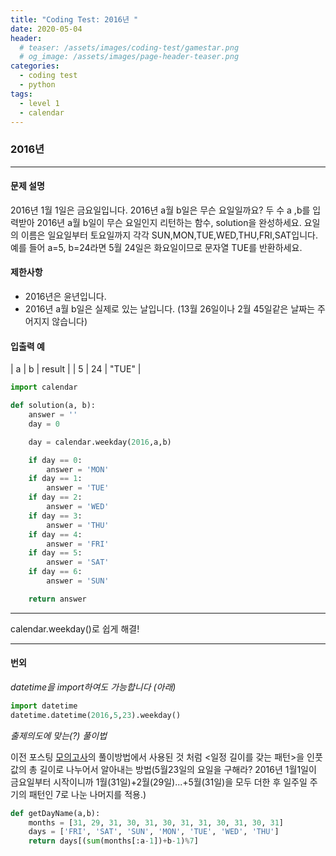 ```yaml
---
title: "Coding Test: 2016년 "
date: 2020-05-04
header:
  # teaser: /assets/images/coding-test/gamestar.png
  # og_image: /assets/images/page-header-teaser.png
categories:
  - coding test
  - python
tags:
  - level 1
  - calendar
---
```


### 2016년

---

#### 문제 설명

2016년 1월 1일은 금요일입니다. 2016년 a월 b일은 무슨 요일일까요? 두 수 a ,b를 입력받아 2016년 a월 b일이 무슨 요일인지 리턴하는 함수, solution을 완성하세요. 요일의 이름은 일요일부터 토요일까지 각각 SUN,MON,TUE,WED,THU,FRI,SAT입니다. 예를 들어 a=5, b=24라면 5월 24일은 화요일이므로 문자열 TUE를 반환하세요.


#### 제한사항

- 2016년은 윤년입니다.
- 2016년 a월 b일은 실제로 있는 날입니다. (13월 26일이나 2월 45일같은 날짜는 주어지지 않습니다)

#### 입출력 예


| a |	b | result |
| 5 |	24 | "TUE" |


```python
import calendar

def solution(a, b):
    answer = ''
    day = 0

    day = calendar.weekday(2016,a,b)

    if day == 0:
        answer = 'MON'
    if day == 1:
        answer = 'TUE'
    if day == 2:
        answer = 'WED'
    if day == 3:
        answer = 'THU'
    if day == 4:
        answer = 'FRI'
    if day == 5:
        answer = 'SAT'
    if day == 6:
        answer = 'SUN'

    return answer
```

---

calendar.weekday()로 쉽게 해결!

---

#### 번외

*datetime을 import하여도 가능합니다 (아래)*

```python
import datetime
datetime.datetime(2016,5,23).weekday()
```

*출제의도에 맞는(?) 풀이법*

이전 포스팅 [모의고사](https://gachonyws.github.io/coding%20test/python/coding-test-trial-exam/)의 풀이방법에서 사용된 것 처럼 <일정 길이를 갖는 패턴>을 인풋값의 총 길이로 나누어서 알아내는 방법(5월23일의 요일을 구해라? 2016년 1월1일이 금요일부터 시작이니까 1월(31일)+2월(29일)...+5월(31일)을 모두 더한 후 일주일 주기의 패턴인 7로 나눈 나머지를 적용.)

```python
def getDayName(a,b):
    months = [31, 29, 31, 30, 31, 30, 31, 31, 30, 31, 30, 31]
    days = ['FRI', 'SAT', 'SUN', 'MON', 'TUE', 'WED', 'THU']
    return days[(sum(months[:a-1])+b-1)%7]
```
